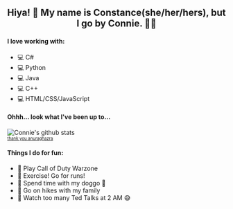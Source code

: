 
## <div align="center"> Hiya! 🌷 My name is Constance(she/her/hers), but I go by Connie. 🌺🌈 </div>
#### I love working with:
* 💻 C#
* 💻 Python
* 💻 Java
* 💻 C++
* 💻 HTML/CSS/JavaScript


 #### Ohhh... look what I've been up to...
![Connie's github stats](https://github-readme-stats.vercel.app/api?username=conniexu444&show_icons=true&theme=buefy)  
<sub><sup>[thank you anuraghazra](https://github.com/anuraghazra/github-readme-stats#themes)</sup></sub>

#### Things I do for fun:
* 🌸 Play Call of Duty Warzone
* 🌸 Exercise! Go for runs!
* 🌸 Spend time with my doggo 🐶
* 🌸 Go on hikes with my family
* 🌸 Watch too many Ted Talks at 2 AM 😅
